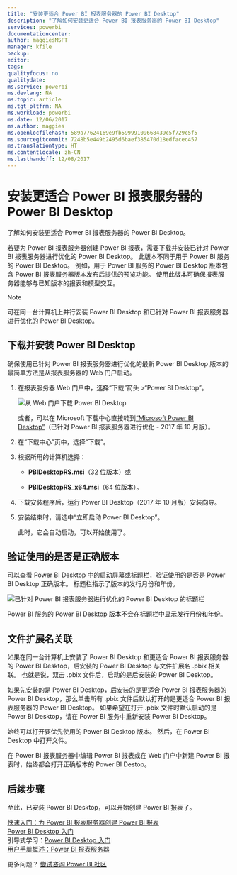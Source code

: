 ```yaml
---
title: "安装更适合 Power BI 报表服务器的 Power BI Desktop"
description: "了解如何安装更适合 Power BI 报表服务器的 Power BI Desktop"
services: powerbi
documentationcenter: 
author: maggiesMSFT
manager: kfile
backup: 
editor: 
tags: 
qualityfocus: no
qualitydate: 
ms.service: powerbi
ms.devlang: NA
ms.topic: article
ms.tgt_pltfrm: NA
ms.workload: powerbi
ms.date: 12/06/2017
ms.author: maggies
ms.openlocfilehash: 589a77624169e9fb59999109668439c5f729c5f5
ms.sourcegitcommit: 7248b5e449b2495d6baef385470d18edfacec457
ms.translationtype: HT
ms.contentlocale: zh-CN
ms.lasthandoff: 12/08/2017
---
```

# <a name="install-power-bi-desktop-optimized-for-power-bi-report-server"></a>安装更适合 Power BI 报表服务器的 Power BI Desktop
了解如何安装更适合 Power BI 报表服务器的 Power BI Desktop。

若要为 Power BI 报表服务器创建 Power BI 报表，需要下载并安装已针对 Power BI 报表服务器进行优化的 Power BI Desktop。 此版本不同于用于 Power BI 服务的 Power BI Desktop。 例如，用于 Power BI 服务的 Power BI Desktop 版本包含 Power BI 报表服务器版本发布后提供的预览功能。 使用此版本可确保报表服务器能够与已知版本的报表和模型交互。 

> [!NOTE]
> 可在同一台计算机上并行安装 Power BI Desktop 和已针对 Power BI 报表服务器进行优化的 Power BI Desktop。

## <a name="download-and-install-power-bi-desktop"></a>下载并安装 Power BI Desktop

确保使用已针对 Power BI 报表服务器进行优化的最新 Power BI Desktop 版本的最简单方法是从报表服务器的 Web 门户启动。

1. 在报表服务器 Web 门户中，选择“下载”箭头 >“Power BI Desktop”。

    ![从 Web 门户下载 Power BI Desktop](media/install-powerbi-desktop/report-server-download-web-portal.png)

    或者，可以在 Microsoft 下载中心直接转到[“Microsoft Power BI Desktop”](https://go.microsoft.com/fwlink/?linkid=861076)（已针对 Power BI 报表服务器进行优化 - 2017 年 10 月版）。

2. 在“下载中心”页中，选择“下载”。

3. 根据所用的计算机选择： 

    - **PBIDesktopRS.msi**（32 位版本）或

    - **PBIDesktopRS_x64.msi**（64 位版本）。

1. 下载安装程序后，运行 Power BI Desktop（2017 年 10 月版）安装向导。
2. 安装结束时，请选中“立即启动 Power BI Desktop”。
   
    此时，它会自动启动，可以开始使用了。

## <a name="verify-you-are-using-the-correct-version"></a>验证使用的是否是正确版本
可以查看 Power BI Desktop 中的启动屏幕或标题栏，验证使用的是否是 Power BI Desktop 正确版本。 标题栏指示了版本的发行月份和年份。

![已针对 Power BI 报表服务器进行优化的 Power BI Desktop 的标题栏](media/quickstart-create-powerbi-report/report-server-desktop-october-2017-version.png)

Power BI 服务的 Power BI Desktop 版本不会在标题栏中显示发行月份和年份。

## <a name="file-extension-association"></a>文件扩展名关联
如果在同一台计算机上安装了 Power BI Desktop 和更适合 Power BI 报表服务器的 Power BI Desktop，后安装的 Power BI Desktop 与文件扩展名 .pbix 相关联。 也就是说，双击 .pbix 文件后，启动的是后安装的 Power BI Desktop。

如果先安装的是 Power BI Desktop，后安装的是更适合 Power BI 报表服务器的 Power BI Desktop，那么单击所有 .pbix 文件后默认打开的是更适合 Power BI 报表服务器的 Power BI Desktop。 如果希望在打开 .pbix 文件时默认启动的是 Power BI Desktop，请在 Power BI 服务中重新安装 Power BI Desktop。

始终可以打开要优先使用的 Power BI Desktop 版本。 然后，在 Power BI Desktop 中打开文件。

在 Power BI 报表服务器中编辑 Power BI 报表或在 Web 门户中新建 Power BI 报表时，始终都会打开正确版本的 Power BI Destop。

## <a name="next-steps"></a>后续步骤
至此，已安装 Power BI Desktop，可以开始创建 Power BI 报表了。

[快速入门：为 Power BI 报表服务器创建 Power BI 报表](quickstart-create-powerbi-report.md)  
[Power BI Desktop 入门](../desktop-getting-started.md)  
引导式学习：[Power BI Desktop 入门](../guided-learning/gettingdata.yml#step-2)  
[用户手册概述：Power BI 报表服务器](user-handbook-overview.md)

更多问题？ [尝试咨询 Power BI 社区](https://community.powerbi.com/)

